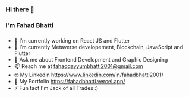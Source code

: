 ### Hi there 👋

### I'm Fahad Bhatti
### 

- 🔭 I’m currently working on React JS and Flutter
- 🌱 I’m currently  Metaverse developement, Blockchain, JavaScript and Flutter
- 💬 Ask me about Frontend Development and Graphic Designing
- 📫 Reach me at fahadqayyumbhatti2001@gmail.com
- 🤓 My Linkedin https://www.linkedin.com/in/fahadbhatti2001/
- 🌟 My Portfolio https://fahadbhatti.vercel.app/
- ⚡ Fun fact I'm Jack of all Trades :)
